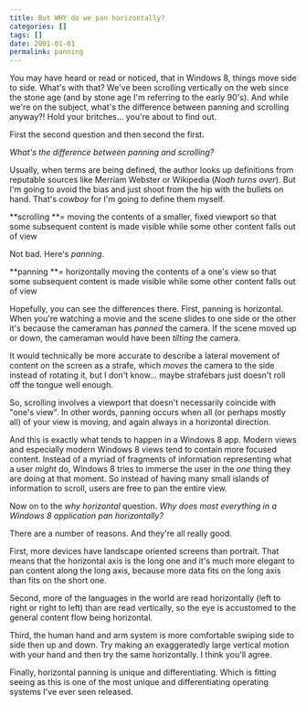 ```yaml
---
title: But WHY do we pan horizontally?
categories: []
tags: []
date: 2001-01-01
permalink: panning
---
```


You may have heard or read or noticed, that in Windows 8, things move side to side. What's with that? We've been scrolling vertically on the web since the stone age (and by stone age I'm referring to the early 90's). And while we're on the subject, what's the difference between panning and scrolling anyway?! Hold your britches... you're about to find out.
<!-- xmore -->

First the second question and then second the first.

_What's the difference between panning and scrolling?_

Usually, when terms are being defined, the author looks up definitions from reputable sources like Merriam Webster or Wikipedia (*Noah turns over*). But I'm going to avoid the bias and just shoot from the hip with the bullets on hand. That's _cowboy_ for I'm going to define them myself.

**scrolling **= moving the contents of a smaller, fixed viewport so that some subsequent content is made visible while some other content falls out of view

Not bad. Here's _panning_.

**panning **= horizontally moving the contents of a one's view so that some subsequent content is made visible while some other content falls out of view

Hopefully, you can see the differences there. First, panning is horizontal. When you're watching a movie and the scene slides to one side or the other it's because the cameraman has _panned_ the camera. If the scene moved up or down, the cameraman would have been _tilting_ the camera.

It would technically be more accurate to describe a lateral movement of content on the screen as a strafe, which _moves_ the camera to the side instead of rotating it, but I don't know... maybe strafebars just doesn't roll off the tongue well enough.

So, scrolling involves a viewport that doesn't necessarily coincide with "one's view". In other words, panning occurs when all (or perhaps mostly all) of your view is moving, and again always in a horizontal direction.

And this is exactly what tends to happen in a Windows 8 app. Modern views and especially modern Windows 8 views tend to contain more focused content. Instead of a myriad of fragments of information representing what a user _might_ do, Windows 8 tries to immerse the user in the _one_ thing they are doing at that moment. So instead of having many small islands of information to scroll, users are free to pan the entire view.

Now on to the _why horizontal_ question. _Why does most everything in a Windows 8 application pan horizontally?_

There are a number of reasons. And they're all really good.

First, more devices have landscape oriented screens than portrait. That means that the horizontal axis is the long one and it's much more elegant to pan content along the long axis, because more data fits on the long axis than fits on the short one.

Second, more of the languages in the world are read horizontally (left to right or right to left) than are read vertically, so the eye is accustomed to the general content flow being horizontal.

Third, the human hand and arm system is more comfortable swiping side to side then up and down. Try making an exaggeratedly large vertical motion with your hand and then try the same horizontally. I think you'll agree.

Finally, horizontal panning is unique and differentiating. Which is fitting seeing as this is one of the most unique and differentiating operating systems I've ever seen released.